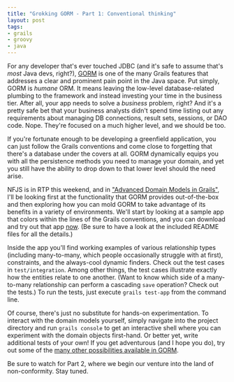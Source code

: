 ```yaml
---
title: "Grokking GORM - Part 1: Conventional thinking"
layout: post
tags:
- grails
- groovy
- java
---
```

For any developer that's ever touched JDBC (and it's safe to assume that's *most* Java devs, right?), [GORM](http://grails.org/gorm) is one of the many Grails features that addresses a clear and prominent pain point in the Java space.  Put simply, GORM is *humane* ORM.  It means leaving the low-level database-related plumbing to the framework and instead investing your time in the business tier.  After all, your app needs to solve a *business* problem, right?  And it's a pretty safe bet that your business analysts didn't spend time listing out any requirements about managing DB connections, result sets, sessions, or DAO code.  Nope.  They're focused on a much higher level, and we should be too.

If you're fortunate enough to be developing a greenfield application, you can just follow the Grails conventions and come close to forgetting that there's a database under the covers at all.  GORM dynamically equips you with all the persistence methods you need to manage your domain, and yet you still have the ability to drop down to that lower level should the need arise.  

NFJS is in RTP this weekend, and in ["Advanced Domain Models in Grails"](http://www.nofluffjuststuff.com/speaker_topic_view.jsp?topicId=609 "Advanced Domain Models in Grails: Enterprise Integration Made Easy"), I'll be looking first at the functionality that GORM provides out-of-the-box and then exploring how you can mold GORM to take advantage of its benefits in a variety of environments.  We'll start by looking at a sample app that colors within the lines of the Grails conventions, and you can download and try out that app [now](http://jasonrudolph.com/downloads/presentations/Advanced_Domain_Models_in_Grails-Example_Code.zip).  (Be sure to have a look at the included README files for all the details.)  

Inside the app you'll find working examples of various relationship types (including many-to-many, which people occasionally struggle with at first), constraints, and the always-cool dynamic finders.  Check out the test cases in `test/integration`. Among other things, the test cases illustrate exactly how the entities relate to one another.  (Want  to know which side of a many-to-many relationship can perform a cascading `save` operation?  Check out the tests.)  To run the tests, just execute `grails test-app` from the command line.  

Of course, there's just no substitute for hands-on experimentation. To interact with the domain models yourself, simply navigate into the project directory and run `grails console` to get an interactive shell where you can
experiment with the domain objects first-hand. Or better yet, write additional tests of your own!  If you get adventurous (and I hope you do), try out some of the [many other possibilities available in GORM](http://grails.org/Dynamic+Methods+Reference#DynamicMethodsReference-DomainClasses "Grails - Dynamic Methods Reference").

Be sure to watch for Part 2, where we begin our venture into the land of non-conformity. Stay tuned.
